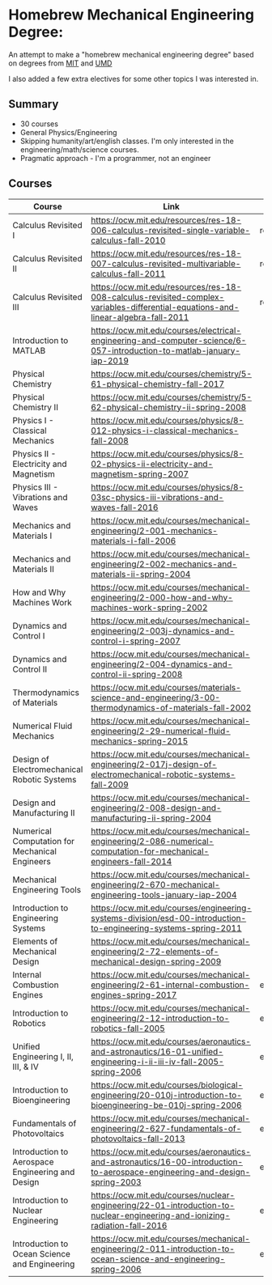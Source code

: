 # Homebrew Mechanical Engineering Degree:

An attempt to make a "homebrew mechanical engineering degree" based on degrees from [MIT](http://catalog.mit.edu/degree-charts/mechanical-engineering-course-2/) and [UMD](https://eng.umd.edu/sites/clark.umd.edu/files/enme-4yrplan-ge-2016-2017.pdf)

I also added a few extra electives for some other topics I was interested in.


## Summary
* 30 courses
* General Physics/Engineering
* Skipping humanity/art/english classes. I'm only interested in the engineering/math/science courses.
* Pragmatic approach - I'm a programmer, not an engineer


## Courses
| Course                                           | Link                                                                                                                               | Note      |
| ------------------------------------------------ | ---------------------------------------------------------------------------------------------------------------------------------- | --------- |
| Calculus Revisited I                             | https://ocw.mit.edu/resources/res-18-006-calculus-revisited-single-variable-calculus-fall-2010                                     | refresher |
| Calculus Revisited II                            | https://ocw.mit.edu/resources/res-18-007-calculus-revisited-multivariable-calculus-fall-2011                                       | refresher |
| Calculus Revisited III                           | https://ocw.mit.edu/resources/res-18-008-calculus-revisited-complex-variables-differential-equations-and-linear-algebra-fall-2011  | refresher |
| Introduction to MATLAB                           | https://ocw.mit.edu/courses/electrical-engineering-and-computer-science/6-057-introduction-to-matlab-january-iap-2019              |           |
| Physical Chemistry                               | https://ocw.mit.edu/courses/chemistry/5-61-physical-chemistry-fall-2017                                                            |           |
| Physical Chemistry II                            | https://ocw.mit.edu/courses/chemistry/5-62-physical-chemistry-ii-spring-2008                                                       |           |
| Physics I - Classical Mechanics                  | https://ocw.mit.edu/courses/physics/8-012-physics-i-classical-mechanics-fall-2008                                                  |           |
| Physics II - Electricity and Magnetism           | https://ocw.mit.edu/courses/physics/8-02-physics-ii-electricity-and-magnetism-spring-2007                                          |           |
| Physics III - Vibrations and Waves               | https://ocw.mit.edu/courses/physics/8-03sc-physics-iii-vibrations-and-waves-fall-2016                                              |           |
| Mechanics and Materials I                        | https://ocw.mit.edu/courses/mechanical-engineering/2-001-mechanics-materials-i-fall-2006                                           |           |
| Mechanics and Materials II                       | https://ocw.mit.edu/courses/mechanical-engineering/2-002-mechanics-and-materials-ii-spring-2004                                    |           |
| How and Why Machines Work                        | https://ocw.mit.edu/courses/mechanical-engineering/2-000-how-and-why-machines-work-spring-2002                                     |           |
| Dynamics and Control I                           | https://ocw.mit.edu/courses/mechanical-engineering/2-003j-dynamics-and-control-i-spring-2007                                       |           |
| Dynamics and Control II                          | https://ocw.mit.edu/courses/mechanical-engineering/2-004-dynamics-and-control-ii-spring-2008                                       |           |
| Thermodynamics of Materials                      | https://ocw.mit.edu/courses/materials-science-and-engineering/3-00-thermodynamics-of-materials-fall-2002                           |           |
| Numerical Fluid Mechanics                        | https://ocw.mit.edu/courses/mechanical-engineering/2-29-numerical-fluid-mechanics-spring-2015                                      |           |
| Design of Electromechanical Robotic Systems      | https://ocw.mit.edu/courses/mechanical-engineering/2-017j-design-of-electromechanical-robotic-systems-fall-2009                    |           |
| Design and Manufacturing II                      | https://ocw.mit.edu/courses/mechanical-engineering/2-008-design-and-manufacturing-ii-spring-2004                                   |           |
| Numerical Computation for Mechanical Engineers   | https://ocw.mit.edu/courses/mechanical-engineering/2-086-numerical-computation-for-mechanical-engineers-fall-2014                  |           |
| Mechanical Engineering Tools                     | https://ocw.mit.edu/courses/mechanical-engineering/2-670-mechanical-engineering-tools-january-iap-2004                             |           |
| Introduction to Engineering Systems              | https://ocw.mit.edu/courses/engineering-systems-division/esd-00-introduction-to-engineering-systems-spring-2011                    |           |
| Elements of Mechanical Design                    | https://ocw.mit.edu/courses/mechanical-engineering/2-72-elements-of-mechanical-design-spring-2009                                  |           |
| Internal Combustion Engines                      | https://ocw.mit.edu/courses/mechanical-engineering/2-61-internal-combustion-engines-spring-2017                                    | elective  |
| Introduction to Robotics                         | https://ocw.mit.edu/courses/mechanical-engineering/2-12-introduction-to-robotics-fall-2005                                         | elective  |
| Unified Engineering I, II, III, & IV             | https://ocw.mit.edu/courses/aeronautics-and-astronautics/16-01-unified-engineering-i-ii-iii-iv-fall-2005-spring-2006               | elective  |
| Introduction to Bioengineering                   | https://ocw.mit.edu/courses/biological-engineering/20-010j-introduction-to-bioengineering-be-010j-spring-2006                      | elective  |
| Fundamentals of Photovoltaics                    | https://ocw.mit.edu/courses/mechanical-engineering/2-627-fundamentals-of-photovoltaics-fall-2013                                   | elective  |
| Introduction to Aerospace Engineering and Design | https://ocw.mit.edu/courses/aeronautics-and-astronautics/16-00-introduction-to-aerospace-engineering-and-design-spring-2003        | elective  |
| Introduction to Nuclear Engineering              | https://ocw.mit.edu/courses/nuclear-engineering/22-01-introduction-to-nuclear-engineering-and-ionizing-radiation-fall-2016         | elective  |
| Introduction to Ocean Science and Engineering    | https://ocw.mit.edu/courses/mechanical-engineering/2-011-introduction-to-ocean-science-and-engineering-spring-2006                 | elective  |
